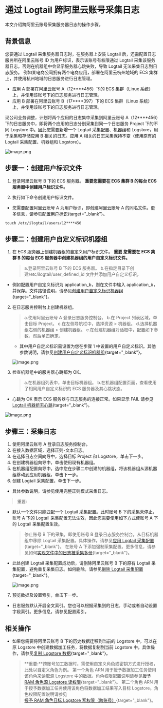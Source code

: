 # 通过 Logtail 跨阿里云账号采集日志

本文介绍跨阿里云账号采集服务器日志的操作步骤。

## 背景信息

您要通过 Logtail 采集服务器日志时，在服务器上安装 Logtail 后，还需配置日志服务所在阿里云账号 ID 为用户标识，表示该账号有权限通过 Logtail 采集该服务器日志。否则在机器组中会显示服务器心跳失败，导致 Logtail 无法采集日志到日志服务。
例如某电商公司拥有两个电商应用，部署在阿里云杭州地域的 ECS 集群上，并使用杭州地域的日志服务进行日志管理。

- 应用 A 部署在阿里云账号 A（12\*\*\*\*456）下的 ECS 集群（Linux 系统）上，并使用该账号下的日志服务进行日志管理。
- 应用 B 部署在阿里云账号 B（17\*\*\*\*397）下的 ECS 集群（Linux 系统）上，并使用该账号下的日志服务进行日志管理。

现公司业务调整，计划将两个应用的日志集中采集到阿里云账号 A（12\*\*\*\*456）下的日志服务中，即将两个应用的日志分别采集到同一个日志服务 Project 下的不同 Logstore 中。因此您需要新增一个 Logtail 采集配置、机器组和 Logstore，用于采集和存储应用 B 相关的日志。应用 A 相关的日志采集保持不变（使用原有的 Logtail 采集配置、机器组和 Logstore）。

![image.png](./img/Acountlog.png)

## 步骤一：创建用户标识文件

1. 登录阿里云账号 B 下的 ECS 服务器。
   **重要您需要在 ECS 集群 B 的每台 ECS 服务器中创建用户标识文件。**

2. 执行如下命令创建用户标识文件。

- 您需要配置阿里云账号 A 为用户标识，即创建阿里云账号 A 的同名文件。更多信息，请参见[配置用户标识](https://help.aliyun.com/zh/sls/user-guide/configure-a-user-identifier?spm=a2c4g.11186623.0.i7#task-arl-ynt-qy){target="_blank"}。

```
touch /etc/ilogtail/users/12****456
```

## 步骤二：创建用户自定义标识机器组

1. 在 ECS 服务器上创建机器组的自定义用户标识文件。
   **重要 您需要在 ECS 集群 B 的每台 ECS 服务器中创建机器组的用户自定义标识文件。**
   > a.登录阿里云账号 B 下的 ECS 服务器。
   > b.在指定目录下创建/etc/ilogtail/user_defined_id 文件并添加用户自定义标识。

- 例如配置用户自定义标识为 application_b，则在文件中输入 application_b，并保存。文件路径说明，请参见[创建用户自定义标识机器组](https://help.aliyun.com/zh/sls/user-guide/create-a-custom-identifier-based-machine-group?spm=a2c4g.11186623.0.i11#concept-gyy-k3q-zdb){target="_blank"}。

2. 在日志服务控制台上创建机器组。

   > a.使用阿里云账号 A 登录日志服务控制台。
   > b.在 Project 列表区域，单击目标 Project。
   > c.在左侧导航栏中，选择资源 > 机器组。
   > d.选择机器组右侧的机器组 > 创建机器组。
   > e.在创建机器组对话框中，配置如下参数，然后单击确定。

   - 其中用户自定义标识需设置为您在步骤 1 中设置的用户自定义标识。其他参数说明，请参见[创建用户自定义标识机器组](https://help.aliyun.com/zh/sls/user-guide/create-a-custom-identifier-based-machine-group?spm=a2c4g.11186623.0.i11#concept-gyy-k3q-zdb){target="_blank"}。

   ![image.png](./img/Acountlog2.png)

3. 检查机器组中的服务器心跳都为 OK。
   > a.在机器组列表中，单击目标机器组。
   > b.在机器组配置页面，查看使用了相同用户自定义标识的 ECS 服务器及其心跳状态。

- 心跳为 OK 表示 ECS 服务器与日志服务的连接正常。如果显示 FAIL 请参见[Logtail 机器组无心跳](https://help.aliyun.com/zh/sls/user-guide/create-a-custom-identifier-based-machine-group?spm=a2c4g.11186623.0.i11#concept-gyy-k3q-zdb){target="_blank"}。

![image.png](./img/Acountlog3.png)

## 步骤三：采集日志

1. 使用阿里云账号 A 登录日志服务控制台。
2. 在接入数据区域，选择正则-文本日志。
3. 在选择日志空间向导中，选择目标 Project 和 Logstore，单击下一步。
4. 在创建机器组向导中，单击使用现有机器组。
5. 在机器组配置向导中，选中您在步骤二中创建的机器组，将该机器组从源机器组移动到应用机器组，单击下一步。
6. 创建 Logtail 采集配置，单击下一步。

- 具体参数说明，请参见使用完整正则模式采集日志。

> 重要:

- 默认一个文件只能匹配一个 Logtail 采集配置。此时账号 B 下的采集未停止，账号 A 下的 Logtail 采集配置无法生效，因此您需要使用如下方式使账号 A 下的 Logtail 采集配置生效。
  > 停止账号 B 下的采集，即使用账号 B 登录日志服务控制台，从目标机器组中移除 Logtail 采集配置。具体操作，请参见[应用 Logtail 采集配置](https://help.aliyun.com/zh/sls/user-guide/manage-machine-groups?spm=a2c4g.11186623.0.i0#section-gqq-rp1-ry){target="_blank"}。
  > 在账号 A 下添加强制采集配置。更多信息，请参见如何[实现文件中的日志被采集多份](https://help.aliyun.com/zh/sls/user-guide/what-do-i-do-if-i-want-to-use-multiple-logtail-configurations-to-collect-logs-from-a-log-file?spm=a2c4g.11186623.0.i11#concept-2180900){target="_blank"}。
- 此处创建 Logtail 采集配置成功后，请删除阿里云账号 B 下的原有 Logtail 采集配置，避免重复采集日志。如何删除，请参见[删除 Logtail 采集配置](https://help.aliyun.com/zh/sls/user-guide/manage-logtail-configurations-for-log-collection?spm=a2c4g.11186623.0.i12#section-vgw-rm1-ry){target="_blank"}。

  ![image.png](./img/Acountlog4.png)

7. 预览数据及设置索引，单击下一步。

- 日志服务默认开启全文索引。您也可以根据采集到的日志，手动或者自动设置字段索引。更多信息，请参见配置索引。

## 相关操作

- 如果您需要将阿里云账号 B 下的历史数据迁移到当前的 Logstore 中，可以在原 Logstore 中创建数据加工任务，将数据复制到当前 Logstore 中。具体操作，请参见[复制 Logstore 数据](https://help.aliyun.com/zh/sls/user-guide/replicate-data-from-a-logstore?spm=a2c4g.11186623.0.i14#task-2036148){target="_blank"}。
  > **重要:**跨账号加工数据时，需使用自定义角色或密钥方式进行授权，此处以自定义角色为例。
  > 第一个角色 ARN 用于授予数据加工任务使用该角色来读取源 Logstore 中的数据。角色权限配置说明请参见[授予 RAM 角色源 Logstore 读权限](https://help.aliyun.com/zh/sls/user-guide/access-data-by-using-a-custom-role?spm=a2c4g.11186623.0.i17#section-wms-rsm-fgd){target="_blank"}。
  > 第二个角色 ARN 用于授予数据加工任务使用该角色将数据加工结果写入目标 Logstore。角色权限配置说明请参见[授予 RAM 角色目标 Logstore 写权限（跨账号）](https://help.aliyun.com/zh/sls/user-guide/access-data-by-using-a-custom-role?spm=a2c4g.11186623.0.i18#section-5y6-5dk-etx){target="_blank"}。
